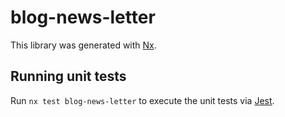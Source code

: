 # blog-news-letter

This library was generated with [Nx](https://nx.dev).

## Running unit tests

Run `nx test blog-news-letter` to execute the unit tests via [Jest](https://jestjs.io).

